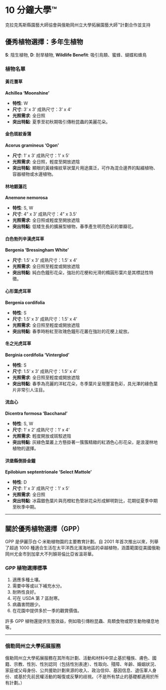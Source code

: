 # 10 分鐘大學™  
克拉克馬斯縣園藝大師協會與俄勒岡州立大學拓展園藝大師™計劃合作並支持  

## 優秀植物選擇：多年生植物  
**S**: 陰生植物, **D**: 耐旱植物, **Wildlife Benefit**: 吸引鳥類、蜜蜂、蝴蝶和蜂鳥  

### 植物名單  

#### 黃花蓍草  
**Achillea ‘Moonshine’**  
- **特性**: W  
- **尺寸**: 3’ x 3’ 成熟尺寸：3’ x 4’  
- **光照需求**: 全日照  
- **突出特點**: 夏季至初秋期吸引傳粉昆蟲的美麗花朵。  

#### 金色斑紋香蒲  
**Acorus gramineus ‘Ogon’**  
- **尺寸**: 1’ x 3’ 成熟尺寸：1’ x 5’  
- **光照需求**: 全日照，輕度至開放遮陰  
- **突出特點**: 顯眼的黃綠條紋草狀葉片用途廣泛，可作為混合邊界的點綴植物、容器植物或水邊植物。  

#### 林地銀蓮花  
**Anemone nemorosa**  
- **特性**: S, W  
- **尺寸**: 4” x 3’ 成熟尺寸：4” x 3.5’  
- **光照需求**: 全日照或輕度至開放遮陰  
- **突出特點**: 低矮生長的擴展型植物，春季產生明亮色彩的單瓣花。  

#### 白色勃列辛漢虎耳草  
**Bergenia ‘Bressingham White’**  
- **尺寸**: 1.5’ x 3’ 成熟尺寸：1.5’ x 4’  
- **光照需求**: 全日照至輕度或開放遮陰  
- **突出特點**: 純白色鐘形花朵，強壯的花梗和光滑的橢圓形葉片是其標誌性特徵。  

#### 心形葉虎耳草  
**Bergenia cordifolia**  
- **特性**: S  
- **尺寸**: 1.5’ x 3’ 成熟尺寸：1.5’ x 4’  
- **光照需求**: 全日照至輕度或開放遮陰  
- **突出特點**: 春季時粉紅至玫瑰色鐘形花叢在強壯的花梗上綻放。  

#### 冬之光虎耳草  
**Berginia cordifolia ‘Vinterglod’**  
- **特性**: S  
- **尺寸**: 1.5’ x 3’ 成熟尺寸：1.5’ x 4’  
- **光照需求**: 全日照至輕度或開放遮陰  
- **突出特點**: 春季為亮麗的洋紅花朵，冬季葉片呈現豐富色彩，具光澤的綠色葉片非常引人注目。  

#### 流血心  
**Dicentra formosa ‘Bacchanal’**  
- **特性**: S, W  
- **尺寸**: 1’ x 2’ 成熟尺寸：1’ x 4’  
- **光照需求**: 輕度開放或斑駁遮陰  
- **突出特點**: 灰綠色葉叢上方懸掛著一簇簇精緻的紅酒色心形花朵，是浪漫林地植物的選擇。  

#### 洪堡縣倒掛金鐘  
**Epilobium septentrionale ‘Select Mattole’**  
- **特性**: D  
- **尺寸**: 1’ x 3’ 成熟尺寸：1’ x 5’  
- **光照需求**: 全日照  
- **突出特點**: 冰霜銀色葉片與亮橙紅色管狀花朵形成鮮明對比，花期從夏季中期至秋季中期。  

---

## 關於優秀植物選擇（GPP）  
GPP 是伊麗莎白·C·米勒植物園的主要教育計劃。自 2001 年首次推出以來，列舉了超過 1000 種適合生活在太平洋西北濱海地區的卓越植物，涵蓋範圍從美國俄勒岡州尤金市到加拿大不列顛哥倫比亞省溫哥華。  

### GPP 植物選擇標準  
1. 適應多種土壤。  
2. 需要中等或以下補充水分。  
3. 耐熱性良好。  
4. 可在 USDA 第 7 區耐寒。  
5. 病蟲害問題少。  
6. 在花園中提供多於一季的觀賞價值。  

許多 GPP 植物還提供生態效益，例如吸引傳粉昆蟲、鳥類食物或野生動物棲息地等。  

---

### 俄勒岡州立大學拓展服務  
俄勒岡州立大學拓展服務在其所有計劃、活動和材料中禁止基於種族、膚色、國籍、宗教、性別、性別認同（包括性別表達）、性取向、殘障、年齡、婚姻狀況、家庭或父母身份、公共援助計劃來源的收入、政治信仰、基因信息、退伍軍人身份、或基於先前民權活動的報復或反擊的歧視。（不是所有禁止的基礎都適用於所有計劃。）